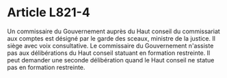 # Article L821-4

<p>Un commissaire du Gouvernement auprès du Haut conseil du commissariat aux comptes est désigné par le garde des sceaux, ministre de la justice. Il siège avec voix consultative. Le commissaire du Gouvernement n'assiste pas aux délibérations du Haut conseil statuant en formation restreinte. Il peut demander une seconde délibération quand le Haut conseil ne statue pas en formation restreinte.</p>